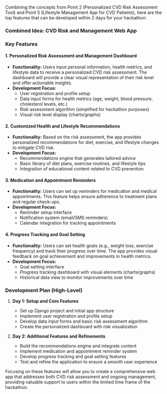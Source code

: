 Combining the concepts from Point 2 (Personalized CVD Risk Assessment Tool) and Point 5 (Lifestyle Management App for CVD Patients), here are the top features that can be developed within 2 days for your hackathon:

### Combined Idea: CVD Risk and Management Web App

### Key Features

#### 1. **Personalized Risk Assessment and Management Dashboard**
- **Functionality:** Users input personal information, health metrics, and lifestyle data to receive a personalized CVD risk assessment. The dashboard will provide a clear visual representation of their risk level and offer actionable insights.
- **Development Focus:** 
  - User registration and profile setup
  - Data input forms for health metrics (age, weight, blood pressure, cholesterol levels, etc.)
  - Risk assessment algorithm (simplified for hackathon purposes)
  - Visual risk level display (charts/graphs)

#### 2. **Customized Health and Lifestyle Recommendations**
- **Functionality:** Based on the risk assessment, the app provides personalized recommendations for diet, exercise, and lifestyle changes to mitigate CVD risk.
- **Development Focus:** 
  - Recommendations engine that generates tailored advice
  - Basic library of diet plans, exercise routines, and lifestyle tips
  - Integration of educational content related to CVD prevention

#### 3. **Medication and Appointment Reminders**
- **Functionality:** Users can set up reminders for medication and medical appointments. This feature helps ensure adherence to treatment plans and regular check-ups.
- **Development Focus:** 
  - Reminder setup interface
  - Notification system (email/SMS reminders)
  - Calendar integration for tracking appointments

#### 4. **Progress Tracking and Goal Setting**
- **Functionality:** Users can set health goals (e.g., weight loss, exercise frequency) and track their progress over time. The app provides visual feedback on goal achievement and improvements in health metrics.
- **Development Focus:** 
  - Goal setting interface
  - Progress tracking dashboard with visual elements (charts/graphs)
  - Historical data view to monitor improvements over time

### Development Plan (High-Level)

1. **Day 1: Setup and Core Features**
   - Set up Django project and initial app structure
   - Implement user registration and profile setup
   - Develop data input forms and basic risk assessment algorithm
   - Create the personalized dashboard with risk visualization

2. **Day 2: Additional Features and Refinements**
   - Build the recommendations engine and integrate content
   - Implement medication and appointment reminder system
   - Develop progress tracking and goal setting features
   - Test and refine the application to ensure a smooth user experience

Focusing on these features will allow you to create a comprehensive web app that addresses both CVD risk assessment and ongoing management, providing valuable support to users within the limited time frame of the hackathon.